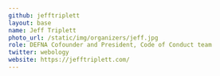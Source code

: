 ```yaml
---
github: jefftriplett
layout: base
name: Jeff Triplett
photo_url: /static/img/organizers/jeff.jpg
role: DEFNA Cofounder and President, Code of Conduct team
twitter: webology
website: https://jefftriplett.com/
---
```

